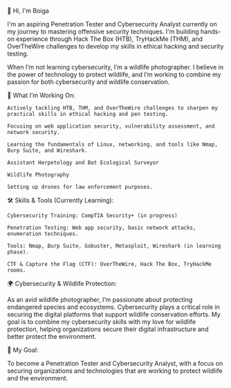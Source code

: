 👋 Hi, I'm Boiga

I'm an aspiring Penetration Tester and Cybersecurity Analyst currently on my journey to mastering offensive security techniques. I'm building hands-on experience through Hack The Box (HTB), TryHackMe (THM), and OverTheWire challenges to develop my skills in ethical hacking and security testing.

When I’m not learning cybersecurity, I’m a wildlife photographer. I believe in the power of technology to protect wildlife, and I’m working to combine my passion for both cybersecurity and wildlife conservation.

🧠 What I’m Working On:

    Actively tackling HTB, THM, and OverTheWire challenges to sharpen my practical skills in ethical hacking and pen testing.

    Focusing on web application security, vulnerability assessment, and network security.

    Learning the fundamentals of Linux, networking, and tools like Nmap, Burp Suite, and Wireshark.

    Assistant Herpetology and Bat Ecological Surveyor

    Wildlife Photography

    Setting up drones for law enforcement purposes.

🛠️ Skills & Tools (Currently Learning):

    Cybersecurity Training: CompTIA Security+ (in progress)

    Penetration Testing: Web app security, basic network attacks, enumeration techniques.

    Tools: Nmap, Burp Suite, Gobuster, Metasploit, Wireshark (in learning phase).

    CTF & Capture the Flag (CTF): OverTheWire, Hack The Box, TryHackMe rooms.

🌍 Cybersecurity & Wildlife Protection:

As an avid wildlife photographer, I’m passionate about protecting endangered species and ecosystems. Cybersecurity plays a critical role in securing the digital platforms that support wildlife conservation efforts. My goal is to combine my cybersecurity skills with my love for wildlife protection, helping organizations secure their digital infrastructure and better protect the environment.

🎯 My Goal:

To become a Penetration Tester and Cybersecurity Analyst, with a focus on securing organizations and technologies that are working to protect wildlife and the environment.
